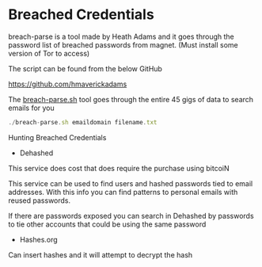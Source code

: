 # Breached Credentials

breach-parse is a tool made by Heath Adams and it goes through the password list of breached passwords from magnet. (Must install some version of Tor to access)

The script can be found from the below GitHub

https://github.com/hmaverickadams

The [breach-parse.sh](http://breach-parse.sh) tool goes through the entire 45 gigs of data to search emails for you

```jsx
./breach-parse.sh emaildomain filename.txt
```

Hunting Breached Credentials

- Dehashed

This service does cost that does require the purchase using bitcoiN

This service can be used to find users and hashed passwords tied to email addresses. With this info you can find patterns to personal emails with reused passwords. 

If there are passwords exposed you can search in Dehashed by passwords to tie other accounts that could be using the same password

- Hashes.org

Can insert hashes and it will attempt to decrypt the hash